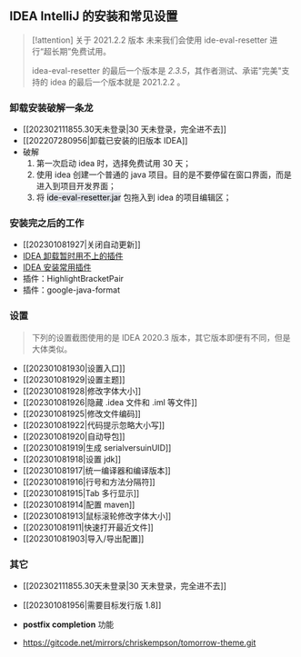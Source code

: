 ## IDEA IntelliJ 的安装和常见设置

> [!attention] 关于 2021.2.2 版本
> 未来我们会使用 ide-eval-resetter 进行“超长期”免费试用。
> 
> idea-eval-resetter 的最后一个版本是 _2.3.5_，其作者测试、承诺"完美"支持的 idea 的最后一个版本就是 2021.2.2 。

### 卸载安装破解一条龙

- [[202302111855.30天未登录|30 天未登录，完全进不去]]
- [[202207280956|卸载已安装的旧版本 IDEA]]
- 破解
  1. 第一次启动 idea 时，选择免费试用 30 天；
  2. 使用 idea 创建一个普通的 java 项目。目的是不要停留在窗口界面，而是进入到项目开发界面；
  3. 将 <mark style="background: #CACFD9A6;">ide-eval-resetter.jar</mark> 包拖入到 idea 的项目编辑区；

### 安装完之后的工作

- [[202301081927|关闭自动更新]]
- [IDEA 卸载暂时用不上的插件](https://www.jianshu.com/p/0e82e9fba981)
- [IDEA 安装常用插件](https://www.jianshu.com/p/6b35b42fbb88)
- 插件：HighlightBracketPair
- 插件：google-java-format

### 设置

> 下列的设置截图使用的是 IDEA 2020.3 版本，其它版本即便有不同，但是大体类似。

- [[202301081930|设置入口]]
- [[202301081929|设置主题]]
- [[202301081928|修改字体大小]]
- [[202301081926|隐藏 .idea 文件和 .iml 等文件]]
- [[202301081925|修改文件编码]]
- [[202301081922|代码提示忽略大小写]]
- [[202301081920|自动导包]]
- [[202301081919|生成 serialversuinUID]]
- [[202301081918|设置 jdk]]
- [[202301081917|统一编译器和编译版本]]
- [[202301081916|行号和方法分隔符]]
- [[202301081915|Tab 多行显示]]
- [[202301081914|配置 maven]]
- [[202301081913|鼠标滚轮修改字体大小]]
- [[202301081911|快速打开最近文件]]
- [[202301081903|导入/导出配置]]

### 其它

- [[202302111855.30天未登录|30 天未登录，完全进不去]]
- [[202301081956|需要目标发行版 1.8]]
- **postfix completion** 功能

- https://gitcode.net/mirrors/chriskempson/tomorrow-theme.git

